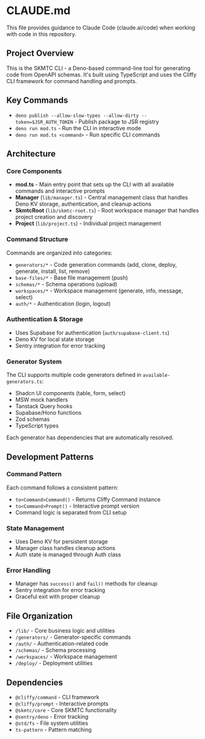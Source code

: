 # CLAUDE.md

This file provides guidance to Claude Code (claude.ai/code) when working with code in this repository.

## Project Overview

This is the SKMTC CLI - a Deno-based command-line tool for generating code from OpenAPI schemas. It's built using TypeScript and uses the Cliffy CLI framework for command handling and prompts.

## Key Commands

- `deno publish --allow-slow-types --allow-dirty --token=$JSR_AUTH_TOKEN` - Publish package to JSR registry
- `deno run mod.ts` - Run the CLI in interactive mode
- `deno run mod.ts <command>` - Run specific CLI commands

## Architecture

### Core Components

- **mod.ts** - Main entry point that sets up the CLI with all available commands and interactive prompts
- **Manager** (`lib/manager.ts`) - Central management class that handles Deno KV storage, authentication, and cleanup actions
- **SkmtcRoot** (`lib/skmtc-root.ts`) - Root workspace manager that handles project creation and discovery
- **Project** (`lib/project.ts`) - Individual project management

### Command Structure

Commands are organized into categories:
- `generators/*` - Code generation commands (add, clone, deploy, generate, install, list, remove)
- `base-files/*` - Base file management (push)
- `schemas/*` - Schema operations (upload)
- `workspaces/*` - Workspace management (generate, info, message, select)
- `auth/*` - Authentication (login, logout)

### Authentication & Storage

- Uses Supabase for authentication (`auth/supabase-client.ts`)
- Deno KV for local state storage
- Sentry integration for error tracking

### Generator System

The CLI supports multiple code generators defined in `available-generators.ts`:
- Shadcn UI components (table, form, select)
- MSW mock handlers
- Tanstack Query hooks
- Supabase/Hono functions
- Zod schemas
- TypeScript types

Each generator has dependencies that are automatically resolved.

## Development Patterns

### Command Pattern
Each command follows a consistent pattern:
- `to<Command>Command()` - Returns Cliffy Command instance
- `to<Command>Prompt()` - Interactive prompt version
- Command logic is separated from CLI setup

### State Management
- Uses Deno KV for persistent storage
- Manager class handles cleanup actions
- Auth state is managed through Auth class

### Error Handling
- Manager has `success()` and `fail()` methods for cleanup
- Sentry integration for error tracking
- Graceful exit with proper cleanup

## File Organization

- `/lib/` - Core business logic and utilities
- `/generators/` - Generator-specific commands
- `/auth/` - Authentication-related code
- `/schemas/` - Schema processing
- `/workspaces/` - Workspace management
- `/deploy/` - Deployment utilities

## Dependencies

- `@cliffy/command` - CLI framework
- `@cliffy/prompt` - Interactive prompts
- `@skmtc/core` - Core SKMTC functionality
- `@sentry/deno` - Error tracking
- `@std/fs` - File system utilities
- `ts-pattern` - Pattern matching